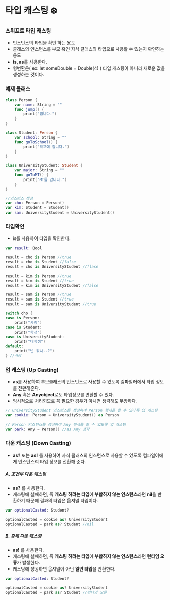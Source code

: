 # 타입 캐스팅 ❄️



### 스위프트 타입 캐스팅

- 인스턴스의 타입을 확인 하는 용도
- 클래스의 인스턴스를 부모 혹인 자식 클래스의 타입으로 사용할 수 있는지 확인하는 용도
- **is, as**를 사용한다.
- 형번환은( ex: let someDouble = Double(4) ) 타입 캐스팅이 아니라 새로운 값을 생성하는 것이다.

### 예제 클래스

``` swift
class Person {
    var name: String = ""
    func jump() {
        print("뜁니다.")
    }
}

class Student: Person {
    var school: String = ""
    func goToSchool() {
        print("학교에 갑니다.")
    }
}

class UniversityStudent: Student {
    var major: String = ""
    func goToMT() {
        print("MT를 갑니다.")
    }
}

//인스턴스 생성
var cho: Person = Person()
var kim: Student = Student()
var sam: UniversityStudent = UniversityStudent()
```



### 타입확인

- is를 사용하여 타입을 확인한다.

``` swift
var result: Bool

result = cho is Person //true
result = cho is Student //false
result = cho is UniversityStudent //flase

result = kim is Person //true
result = kim is Student //true
result = kim is UniversityStudent //false

result = sam is Person //true
result = sam is Student //true
result = sam is UniversityStudent //true

switch cho {
case is Person:
    print("사람")
case is Student:
    print("학생")
case is UniversityStudent:
    print("대학생")
default:
    print("넌 뭐냐..?")
} //사람
```

### 업 캐스팅 (Up Casting)

- **as**를 사용하여 부모클래스의 인스턴스로 사용할 수 있도록 컴파일러에서 타입 정보를 전환해준다.
- **Any** 혹은 **Anyobject**로도 타입정보를 변환할 수 있다.
- 임시적으로 처리되므로 꼭 필요한 경우가 아니면 생략해도 무방하다.

``` swift 
// UniversityStudent 인스턴스를 생성하여 Person 행세를 할 수 있다록 업 캐스팅
var cookie: Person = UniversityStudent() as Person

// Person 인스턴스를 생성하여 Any 행세를 할 수 있도록 업 캐스팅
var park: Any = Person() //as Any 생략
```



### 다운 캐스팅 (Down Casting)

- **as?** 또는 **as!** 를 사용하여 자식 클래스의 인스턴스로 사용할 수 있도록 컴파일어에게 인스턴스릐 타입 정보를 전환해 준다.

##### A. 조건부 다운 캐스팅	

- **as?** 를 사용한다.
- 캐스팅에 실패하면, 즉 **캐스팅 하려는 타입에 부합하지 않는 인스턴스**라면 **nil**을 반환하기 때문에 결과의 타입은 옵셔널 타입이다.

``` swift
var optionalCasted: Student?

optionalCasted = cookie as? UniversityStudent
optionalCasted = park as? Student //nil
```



##### B. 강제 다운 캐스팅

- **as!** 를 사용한다.
- 캐스팅에 실패하면, 즉 **캐스팅 하려는 타입에 부합하지 않는 인스턴스**라면 **런타임 오류**가 발생한다.
- 캐스팅에 성공하면 옵셔널이 아닌 **일반 타입**을 반환한다.

``` swift
var optionalCasted: Student?

optionalCasted = cookie as? UniversityStudent
optionalCasted = park as? Student //런타임 오류
```



